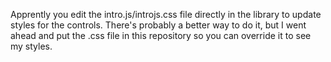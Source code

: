 Apprently you edit the intro.js/introjs.css file directly in the library to update styles for the controls.
There's probably a better way to do it, but I went ahead and put the .css file in this repository so you can override it to see my styles.
